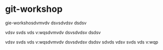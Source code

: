 # git-workshop
gie-workshosdvmvdv
dsvsdvdsv
dsdsv

vdsv
svds
vds
v:wqsdvmvdv
dsvsdvdsv
dsdsv

vdsv
svds
vds
v:wqsdvmvdv
dsvsdvdsv
dsdsv
sdvds
vdsv
svds
vds
v:wqp
